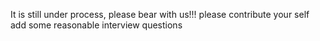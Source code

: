 It is still under process, please bear with us!!!
please contribute your self add some reasonable interview questions